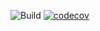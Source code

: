 ![Build](https://github.com/cocochristmas/java_api_training/actions/workflows/build.yml/badge.svg)
[![codecov](https://codecov.io/gh/cocochristmas/java_api_training/branch/master/graph/badge.svg)](https://codecov.io/gh/cocochristmas/java_api_training)
